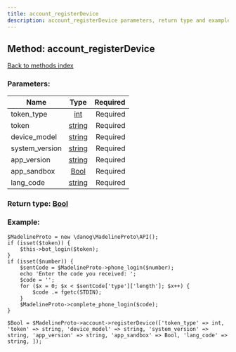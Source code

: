 ```yaml
---
title: account_registerDevice
description: account_registerDevice parameters, return type and example
---
```

## Method: account\_registerDevice  
[Back to methods index](index.md)


### Parameters:

| Name     |    Type       | Required |
|----------|:-------------:|---------:|
|token\_type|[int](../types/int.md) | Required|
|token|[string](../types/string.md) | Required|
|device\_model|[string](../types/string.md) | Required|
|system\_version|[string](../types/string.md) | Required|
|app\_version|[string](../types/string.md) | Required|
|app\_sandbox|[Bool](../types/Bool.md) | Required|
|lang\_code|[string](../types/string.md) | Required|


### Return type: [Bool](../types/Bool.md)

### Example:


```
$MadelineProto = new \danog\MadelineProto\API();
if (isset($token)) {
    $this->bot_login($token);
}
if (isset($number)) {
    $sentCode = $MadelineProto->phone_login($number);
    echo 'Enter the code you received: ';
    $code = '';
    for ($x = 0; $x < $sentCode['type']['length']; $x++) {
        $code .= fgetc(STDIN);
    }
    $MadelineProto->complete_phone_login($code);
}

$Bool = $MadelineProto->account->registerDevice(['token_type' => int, 'token' => string, 'device_model' => string, 'system_version' => string, 'app_version' => string, 'app_sandbox' => Bool, 'lang_code' => string, ]);
```